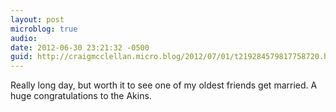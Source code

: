 ```yaml
---
layout: post
microblog: true
audio: 
date: 2012-06-30 23:21:32 -0500
guid: http://craigmcclellan.micro.blog/2012/07/01/t219284579817758720.html
---
```

Really long day, but worth it to see one of my oldest friends get married. A huge congratulations to the Akins.
